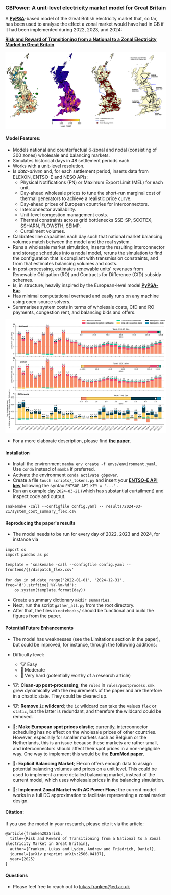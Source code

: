 ### GBPower: A unit-level electricity market model for Great Britain

A **[PyPSA](https://github.com/pypsa/pypsa)**-based model of the Great British electricity market that, so far, has been used to analyse the effect a zonal market would have had in GB if it had been implemented during 2022, 2023, and 2024:

**[Risk and Reward of Transitioning from a National to a Zonal Electricity Market in Great Britain](https://arxiv.org/abs/2506.04107)**

![Model Overview](docs/model.png)

#### Model Features:
- Models national and counterfactual 6-zonal and nodal (consisting of 300 zones) wholesale and balancing markets.
- Simulates historical days in 48 settlement periods each.
- Works with a unit-level resolution.
- Is *data-driven* and, for each settlement period, inserts data from ELEXON, ENTSO-E and NESO APIs:
    - Physical Notifications (PN) or Maximum Export Limit (MEL) for each unit.
    - Day-ahead wholesale prices to tune the short-run marginal cost of thermal generators to achieve a realistic price curve.
    - Day-ahead prices of European countries for interconnectors.
    - Interconnector availability.
    - Unit-level congestion management costs.
    - Thermal constraints across grid bottlenecks SSE-SP, SCOTEX, SSHARN, FLOWSTH, SEIMP.
    - Curtailment volumes.
- Calibrates line capacities each day such that national market balancing volumes match between the model and the real system.
- Runs a wholesale market simulation, inserts the resulting interconnector and storage schedules into a nodal model, reruns the simulation to find the configuration that is compliant with transmission constraints, and from that estimates balancing volumes and costs.
- In post-processing, estimates renewable units' revenues from Renewable Obligation (RO) and Contracts for Difference (CfD) subsidy schemes.
- Is, in structure, heavily inspired by the European-level model **[PyPSA-Eur](https://github.com/pypsa/pypsa-eur)**.
- Has minimal computational overhead and easily runs on any machine using open-source solvers.
- Summarises system costs in terms of wholesale costs, CfD and RO payments, congestion rent, and balancing bids and offers.

![Consumer Cost](docs/system_cost.png)

- For a more elaborate description, please find **[the paper](https://arxiv.org/abs/2506.04107)**.

#### Installation

- Install the environment `mamba env create -f envs/environment.yaml`. Use `conda` instead of `mamba` if preferred.
- Activate the environment `conda activate gbpower`.
- Create a file `touch scripts/_tokens.py` and insert your **[ENTSO-E API key](https://uat-transparency.entsoe.eu/content/static_content/Static%20content/web%20api/how_to_get_security_token.html)** following the syntax `ENTSOE_API_KEY = '...'` .
- Run an example day `2024-03-21` (which has substantial curtailment) and inspect code and output.
```
snakemake -call --configfile config.yaml -- results/2024-03-21/system_cost_summary_flex.csv
```

#### Reproducing the paper's results

- The model needs to be run for every day of 2022, 2023 and 2024, for instance via

```
import os
import pandas as pd

template = 'snakemake -call --configfile config.yaml -- frontend/{}/dispatch_flex.csv'

for day in pd.date_range('2022-01-01', '2024-12-31', freq='d').strftime('%Y-%m-%d'):
    os.system(template.format(day))
```

- Create a summary dictionary `mkdir summaries`.
- Next, run the script `gather_all.py` from the root directory.
- After that, the files in `notebooks/` should be functional and build the figures from the paper.


#### Potential Future Enhancements

- The model has weaknesses (see the Limitations section in the paper), but could be improved, for instance, through the following additions:
- Difficulty level: 
    - 🐮 Easy
    - 🦂 Moderate
    - 🐉 Very hard (potentially worthy of a research article)

- 🐮: **Clean-up post-processing**; the `rules` in `rules/postprocess.smk` grew dynamically with the requirements of the paper and are therefore in a chaotic state. They could be cleaned up.
- 🐮: **Remove `ic` wildcard**; the `ic` wildcard can take the values `flex` or `static`, but the latter is redundant, and therefore the wildcard could be removed.
- 🦂: **Make European spot prices elastic**; currently, interconnector scheduling has no effect on the wholesale prices of other countries. However, especially for smaller markets such as Belgium or the Netherlands, this is an issue because these markets are rather small, and interconnectors should affect their spot prices in a non-negligible way. One way to implement this would be the **[EuroMod paper](https://www.sciencedirect.com/science/article/pii/S0140988324000513)**.
- 🐉: **Explicit Balancing Market**; Elexon offers enough data to assign potential balancing volumes and prices on a unit level. This could be used to implement a more detailed balancing market, instead of the current model, which uses wholesale prices in the balancing simulation.
- 🐉: **Implement Zonal Market with AC Power Flow**; the current model works in a full DC approximation to facilitate representing a zonal market design.


#### Citation:
If you use the model in your research, please cite it via the article:
```
@article{franken2025risk,
  title={Risk and Reward of Transitioning from a National to a Zonal Electricity Market in Great Britain},
  author={Franken, Lukas and Lyden, Andrew and Friedrich, Daniel},
  journal={arXiv preprint arXiv:2506.04107},
  year={2025}
}
```


#### Questions
- Please feel free to reach out to lukas.franken@ed.ac.uk


